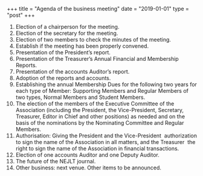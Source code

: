 +++
title = "Agenda of the business meeting"
date = "2019-01-01"
type = "post"
+++

1.  Election of a chairperson for the meeting.
2.  Election of the secretary for the meeting.
3.  Election of two members to check the minutes of the meeting.
4.  Establish if the meeting has been properly convened.
5.  Presentation of the President’s report.
6.  Presentation of the Treasurer’s Annual Financial and Membership Reports.
7.  Presentation of the accounts Auditor’s report.
8.  Adoption of the reports and accounts.
9.  Establishing the annual Membership Dues for the following two years for each type of Member: Supporting Members and Regular Members of two types, Normal Members and Student Members.
10.  The election of the members of the Executive Committee of the Association (including the President, the Vice-President, Secretary, Treasurer, Editor in Chief and other positions) as needed and on the basis of the nominations by the Nominating Committee and Regular Members.
11.  Authorisation: Giving the President and the Vice-President  authorization to sign the name of the Association in all matters, and the Treasurer  the right to sign the name of the Association in financial transactions.
12.  Election of one accounts Auditor and one Deputy Auditor.
13.  The future of the NEJLT journal.
14.  Other business: next venue. Other items to be announced.

